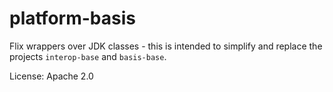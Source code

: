 # platform-basis

Flix wrappers over JDK classes - this is intended to simplify and 
replace the projects `interop-base` and `basis-base`.



License: Apache 2.0
